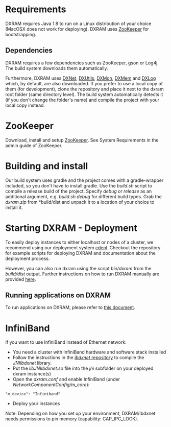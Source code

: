 # Requirements
DXRAM requires Java 1.8 to run on a Linux distribution of your choice (MacOSX does not work for deploying).
DXRAM uses [ZooKeeper](https://zookeeper.apache.org/) for bootstrapping.

## Dependencies

DXRAM requires a few dependencies such as ZooKeeper, gson or Log4j. The build system downloads them automatically.

Furthermore, DXRAM uses [DXNet](https://github.com/hhu-bsinfo/dxnet), [DXUtils](https://github.com/hhu-bsinfo/dxutils),
[DXMon](https://github.com/hhu-bsinfo/dxmon), [DXMem](https://github.com/hhu-bsinfo/dxmem) and
[DXLog](https://github.com/hhu-bsinfo/dxlog) which, by default, are also downloaded. If you prefer to use a local copy
of them (for development), clone the repository and place it next to the dxram root folder (same directory level).
The build system automatically detects it (if you don't change the folder's name) and compile the project
with your local copy instead.

# ZooKeeper
Download, install and setup [ZooKeeper](http://mirror.netcologne.de/apache.org/zookeeper/zookeeper-3.4.13/zookeeper-3.4.13.tar.gz).
See System Requirements in the admin guide of ZooKeeper.

# Building and install
Our build system uses gradle and the project comes with a gradle-wrapper included, so you don't have to install gradle.
Use the *build.sh* script to compile a release build of the project. Specify *debug* or *release* as an additional
argument, e.g. *build.sh debug* for different build types. Grab the *dxram.zip* from *build/dist and unpack it to a
location of your choice to install it.

# Starting DXRAM - Deployment
To easily deploy instances to either localhost or nodes of a cluster, we recommend using our deployment system
[cdepl](https://github.com/hhu-bsinfo/cdepl). Checkout the repository for example scripts for deploying DXRAM and
documentation about the deployment process.

However, you can also run dxram using the script *bin/dxram* from the *build/dist* output. Further instructions on how
to run DXRAM manually are provided [here](ManualSetup.md).

## Running applications on DXRAM
To run applications on DXRAM, please refer to [this document](Applications.md).

# InfiniBand
If you want to use InfiniBand instead of Ethernet network:
* You need a cluster with InfiniBand hardware and software stack installed
* Follow the instructions in the [*ibdxnet* repository](https://github.com/hhu-bsinfo/ibdxnet) to compile the
*JNIIbdxnet* library.
* Put the *libJNIIbdxnet.so* file into the *jni* subfolder on your deployed dxram instance(s)
* Open the *dxram.conf* and enable InfiniBand
(under *NetworkComponentConfig/m_core*):
```
"m_device": "Infiniband"
```
* Deploy your instances

Note: Depending on how you set up your environment, DXRAM/Ibdxnet needs permissions to pin memory
(capability: CAP_IPC_LOCK).

